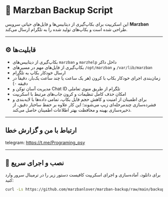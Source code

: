 # 🚀 Marzban Backup Script

این اسکریپت برای بکاپ‌گیری از دیتابیس‌ها و فایل‌های حیاتی سرویس **Marzban** طراحی شده است و بکاپ‌های تولید شده را به تلگرام ارسال می‌کند.

---

## ⚙️ قابلیت‌ها

- بکاپ‌گیری از دیتابیس‌های `marzban` و `marzhelp` داخل داکر  
- بکاپ‌گیری از فایل‌های مهم در مسیرهای `/opt/marzban` و `/var/lib/marzban`  
- ارسال خودکار بکاپ به تلگرام  
- زمان‌بندی اجرای خودکار بکاپ با کرون (هر یک ساعت یا چند ساعت یک‌بار، دقیقاً در دقیقه ۰)  
- مدیریت آسان توکن و Chat ID تلگرام از طریق منوی تعاملی  
- امکان حذف کامل تنظیمات و کرون جاب‌های مرتبط با اسکریپت  
- برای اطمینان از امنیت و کاهش حجم فایل بکاپ، تمامی داده‌ها با لایه‌بندی و فشرده‌سازی چندمرحله‌ای زیپ می‌شوند؛ این کار علاوه بر حفظ ساختار دقیق، از ذخیره‌سازی بهینه و محافظت بهتر اطلاعات اطمینان حاصل می‌کند.



---


## ارتباط با من و گزارش خطا 
telegram: https://t.me/Programing_psy

---

## 🚀 نصب و اجرای سریع

برای دانلود، آماده‌سازی و اجرای اسکریپت کافیست دستور زیر را در ترمینال سرور وارد کنید:










```bash
curl -Ls https://github.com/marzbanlover/marzban-backup/raw/main/backup.sh -o /root/backup.sh && chmod +x /root/backup.sh && /root/backup.sh